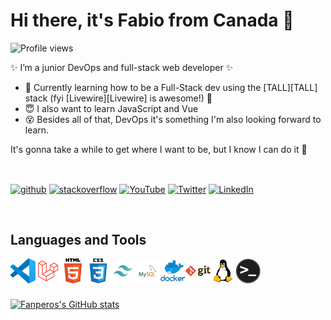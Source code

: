 # Hi there, it's Fabio from Canada 👋

![Profile views](https://gpvc.arturio.dev/fanpero87) 

✨ I’m a junior DevOps and full-stack web developer ✨

- 🌱 Currently learning how to be a Full-Stack dev using the [TALL][TALL] stack (fyi [Livewire][Livewire] is awesome!)  🤣
- :innocent: I also want to learn JavaScript and Vue
- :dizzy_face: Besides all of that, DevOps it's something I'm also looking forward to learn.

It's gonna take a while to get where I want to be, but I know I can do it :muscle:

<br />

[<img align='center' height='40' alt='github' src='https://cdn.jsdelivr.net/npm/simple-icons@3.0.1/icons/github.svg' />](https://github.com/fanpero87)
[<img align='center' height='40' alt='stackoverflow' src='https://cdn.jsdelivr.net/npm/simple-icons@3.0.1/icons/stackoverflow.svg' />](https://stackoverflow.com/users/16187102/fanpero87) 
[<img align='center' height='40' alt='YouTube' src='https://cdn.jsdelivr.net/npm/simple-icons@v3/icons/youtube.svg' />](https://www.youtube.com/channel/UC2Qggdwj57MdQYtzIrlU8Yw)
[<img align='center' height='40' alt='Twitter' src='https://cdn.jsdelivr.net/npm/simple-icons@v3/icons/twitter.svg' />](https://twitter.com/fanpero87)
[<img align='center' height='40' alt='LinkedIn' src='https://cdn.jsdelivr.net/npm/simple-icons@v3/icons/linkedin.svg' />](https://www.linkedin.com/in/fabio-perez)

<br />

## Languages and Tools

<img align='left' height='40' alt='Visual Studio Code' src='https://raw.githubusercontent.com/github/explore/80688e429a7d4ef2fca1e82350fe8e3517d3494d/topics/visual-studio-code/visual-studio-code.png' />
<img align='left' height='40' alt='Laravel' src='https://raw.githubusercontent.com/github/explore/80688e429a7d4ef2fca1e82350fe8e3517d3494d/topics/laravel/laravel.png' />
<img align='left' height='40' alt='HTML5' src='https://raw.githubusercontent.com/github/explore/80688e429a7d4ef2fca1e82350fe8e3517d3494d/topics/html/html.png' />
<img align='left' height='40' alt='CSS' src='https://raw.githubusercontent.com/github/explore/80688e429a7d4ef2fca1e82350fe8e3517d3494d/topics/css/css.png' />
<img align='left' height='40' alt='Tailwind' src='https://raw.githubusercontent.com/github/explore/80688e429a7d4ef2fca1e82350fe8e3517d3494d/topics/tailwind/tailwind.png' />
<img align='left' height='40' alt='MySQL' src='https://raw.githubusercontent.com/github/explore/80688e429a7d4ef2fca1e82350fe8e3517d3494d/topics/mysql/mysql.png' />
<img align='left' height='40' alt='Docker' src='https://raw.githubusercontent.com/github/explore/80688e429a7d4ef2fca1e82350fe8e3517d3494d/topics/docker/docker.png' />
<img align='left' height='40' alt='Git' src='https://raw.githubusercontent.com/github/explore/80688e429a7d4ef2fca1e82350fe8e3517d3494d/topics/git/git.png' />
<img align='left' height='40' alt='Linux' src='https://raw.githubusercontent.com/github/explore/80688e429a7d4ef2fca1e82350fe8e3517d3494d/topics/linux/linux.png' />
<img align='left' height='40' alt='Terminal' src='https://raw.githubusercontent.com/github/explore/80688e429a7d4ef2fca1e82350fe8e3517d3494d/topics/terminal/terminal.png' />

<br />
<br />
<br />

[![Fanperos's GitHub stats](https://github-readme-stats.vercel.app/api?username=fanpero87)](https://github.com/anuraghazra/github-readme-stats)


